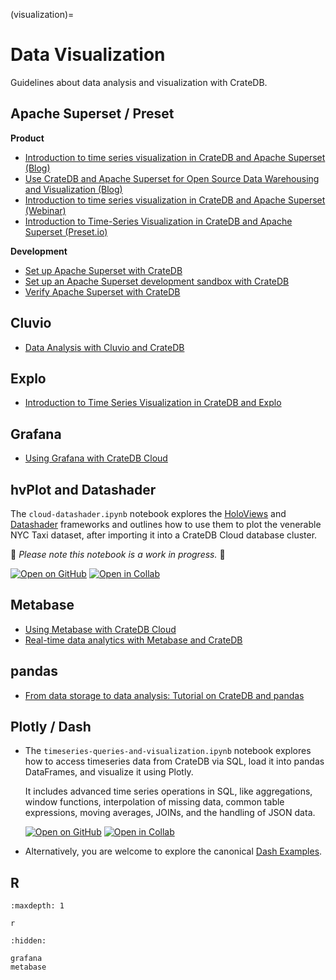 (visualization)=

# Data Visualization

Guidelines about data analysis and visualization with CrateDB.


## Apache Superset / Preset

**Product**
- [Introduction to time series visualization in CrateDB and Apache Superset (Blog)]
- [Use CrateDB and Apache Superset for Open Source Data Warehousing and Visualization (Blog)]
- [Introduction to time series visualization in CrateDB and Apache Superset (Webinar)]
- [Introduction to Time-Series Visualization in CrateDB and Apache Superset (Preset.io)]

**Development**
- [Set up Apache Superset with CrateDB]
- [Set up an Apache Superset development sandbox with CrateDB]
- [Verify Apache Superset with CrateDB]


## Cluvio

- [Data Analysis with Cluvio and CrateDB]


## Explo

- [Introduction to Time Series Visualization in CrateDB and Explo]


## Grafana

- [Using Grafana with CrateDB Cloud]


## hvPlot and Datashader

The `cloud-datashader.ipynb` notebook explores the [HoloViews] and [Datashader] frameworks
and outlines how to use them to plot the venerable NYC Taxi dataset, after importing it
into a CrateDB Cloud database cluster.

🚧 _Please note this notebook is a work in progress._ 🚧

[![Open on GitHub](https://img.shields.io/badge/Open%20on-GitHub-lightgray?logo=GitHub)](https://github.com/crate/cratedb-examples/blob/amo/cloud-datashader/topic/timeseries/explore/cloud-datashader.ipynb) [![Open in Collab](https://colab.research.google.com/assets/colab-badge.svg)](https://colab.research.google.com/github/crate/cratedb-examples/blob/amo/cloud-datashader/topic/timeseries/explore/cloud-datashader.ipynb)


## Metabase

- [Using Metabase with CrateDB Cloud]
- [Real-time data analytics with Metabase and CrateDB]


## pandas

- [From data storage to data analysis\: Tutorial on CrateDB and pandas]


## Plotly / Dash

- The `timeseries-queries-and-visualization.ipynb` notebook explores how to access
  timeseries data from CrateDB via SQL, load it into pandas DataFrames, and visualize
  it using Plotly.

  It includes advanced time series operations in SQL, like aggregations, window functions,
  interpolation of missing data, common table expressions, moving averages, JOINs, and
  the handling of JSON data.

  [![Open on GitHub](https://img.shields.io/badge/Open%20on-GitHub-lightgray?logo=GitHub)](https://github.com/crate/cratedb-examples/blob/main/topic/timeseries/timeseries-queries-and-visualization.ipynb) [![Open in Collab](https://colab.research.google.com/assets/colab-badge.svg)](https://colab.research.google.com/github/crate/cratedb-examples/blob/main/topic/timeseries/timeseries-queries-and-visualization.ipynb)

- Alternatively, you are welcome to explore the canonical [Dash Examples].


## R

```{toctree}
:maxdepth: 1

r
```


```{toctree}
:hidden:

grafana
metabase
```



[Dash Examples]: https://plotly.com/examples/
[Data Analysis with Cluvio and CrateDB]: https://community.cratedb.com/t/data-analysis-with-cluvio-and-cratedb/1571
[Datashader]: https://datashader.org/
[From data storage to data analysis\: Tutorial on CrateDB and pandas]: https://community.cratedb.com/t/from-data-storage-to-data-analysis-tutorial-on-cratedb-and-pandas/1440
[HoloViews]: https://www.holoviews.org/
[Introduction to Time Series Visualization in CrateDB and Explo]: https://cratedb.com/blog/introduction-to-time-series-visualization-in-cratedb-and-explo
[Introduction to time series visualization in CrateDB and Apache Superset (Blog)]: https://community.cratedb.com/t/introduction-to-time-series-visualization-in-cratedb-and-superset/1041
[Introduction to time series visualization in CrateDB and Apache Superset (Webinar)]: https://cratedb.com/resources/webinars/lp-wb-introduction-to-time-series-visualization-in-cratedb-apache-superset
[Introduction to Time-Series Visualization in CrateDB and Apache Superset (Preset.io)]: https://preset.io/blog/timeseries-cratedb-superset/
[Real-time data analytics with Metabase and CrateDB]: https://www.metabase.com/community_posts/real-time-data-analytics-with-metabase-and-cratedb
[Set up Apache Superset with CrateDB]: https://community.cratedb.com/t/set-up-apache-superset-with-cratedb/1716
[Set up an Apache Superset development sandbox with CrateDB]: https://community.cratedb.com/t/set-up-an-apache-superset-development-sandbox-with-cratedb/1163
[Time Series with CrateDB]: https://github.com/crate/cratedb-examples/tree/main/topic/timeseries/explore
[Use CrateDB and Apache Superset for Open Source Data Warehousing and Visualization (Blog)]: https://cratedb.com/blog/use-cratedb-and-apache-superset-for-open-source-data-warehousing-and-visualization
[Using Grafana with CrateDB Cloud]: #integrations-grafana
[Using Metabase with CrateDB Cloud]: #integrations-metabase
[Verify Apache Superset with CrateDB]: https://github.com/crate/cratedb-examples/tree/main/application/apache-superset
